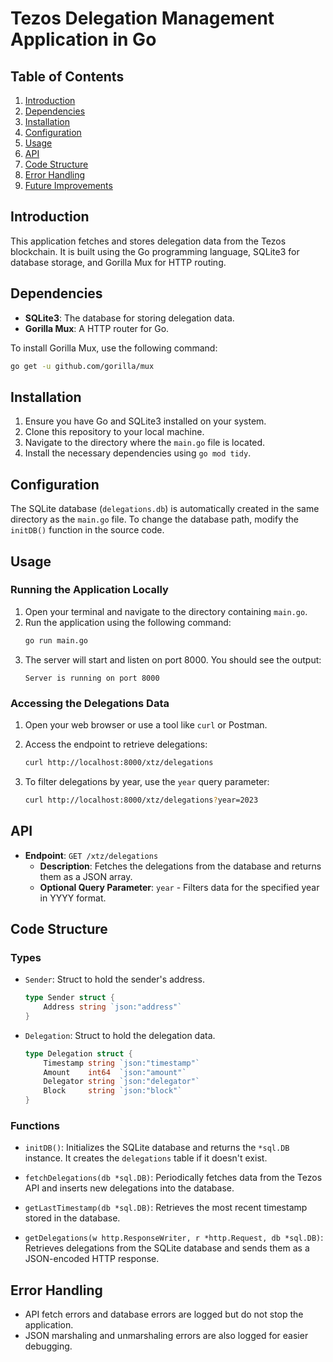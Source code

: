 
# Tezos Delegation Management Application in Go

## Table of Contents

1. [Introduction](#introduction)
2. [Dependencies](#dependencies)
3. [Installation](#installation)
4. [Configuration](#configuration)
5. [Usage](#usage)
6. [API](#api)
7. [Code Structure](#code-structure)
8. [Error Handling](#error-handling)
9. [Future Improvements](#future-improvements)

## Introduction

This application fetches and stores delegation data from the Tezos blockchain. It is built using the Go programming language, SQLite3 for database storage, and Gorilla Mux for HTTP routing.

## Dependencies

- **SQLite3**: The database for storing delegation data.
- **Gorilla Mux**: A HTTP router for Go.

To install Gorilla Mux, use the following command:
```sh
go get -u github.com/gorilla/mux
```

## Installation

1. Ensure you have Go and SQLite3 installed on your system.
2. Clone this repository to your local machine.
3. Navigate to the directory where the `main.go` file is located.
4. Install the necessary dependencies using `go mod tidy`.

## Configuration

The SQLite database (`delegations.db`) is automatically created in the same directory as the `main.go` file. To change the database path, modify the `initDB()` function in the source code.

## Usage

### Running the Application Locally

1. Open your terminal and navigate to the directory containing `main.go`.
2. Run the application using the following command:
    ```sh
    go run main.go
    ```
3. The server will start and listen on port 8000. You should see the output:
    ```
    Server is running on port 8000
    ```

### Accessing the Delegations Data

1. Open your web browser or use a tool like `curl` or Postman.
2. Access the endpoint to retrieve delegations:
    ```sh
    curl http://localhost:8000/xtz/delegations
    ```

3. To filter delegations by year, use the `year` query parameter:
    ```sh
    curl http://localhost:8000/xtz/delegations?year=2023
    ```

## API

- **Endpoint**: `GET /xtz/delegations`
    - **Description**: Fetches the delegations from the database and returns them as a JSON array.
    - **Optional Query Parameter**: `year` - Filters data for the specified year in YYYY format.

## Code Structure

### Types

- `Sender`: Struct to hold the sender's address.
    ```go
    type Sender struct {
        Address string `json:"address"`
    }
    ```

- `Delegation`: Struct to hold the delegation data.
    ```go
    type Delegation struct {
        Timestamp string `json:"timestamp"`
        Amount    int64  `json:"amount"`
        Delegator string `json:"delegator"`
        Block     string `json:"block"`
    }
    ```

### Functions

- `initDB()`: Initializes the SQLite database and returns the `*sql.DB` instance. It creates the `delegations` table if it doesn't exist.
    

- `fetchDelegations(db *sql.DB)`: Periodically fetches data from the Tezos API and inserts new delegations into the database.
    
- `getLastTimestamp(db *sql.DB)`: Retrieves the most recent timestamp stored in the database.
    

- `getDelegations(w http.ResponseWriter, r *http.Request, db *sql.DB)`: Retrieves delegations from the SQLite database and sends them as a JSON-encoded HTTP response.
    

## Error Handling

- API fetch errors and database errors are logged but do not stop the application.
- JSON marshaling and unmarshaling errors are also logged for easier debugging.

